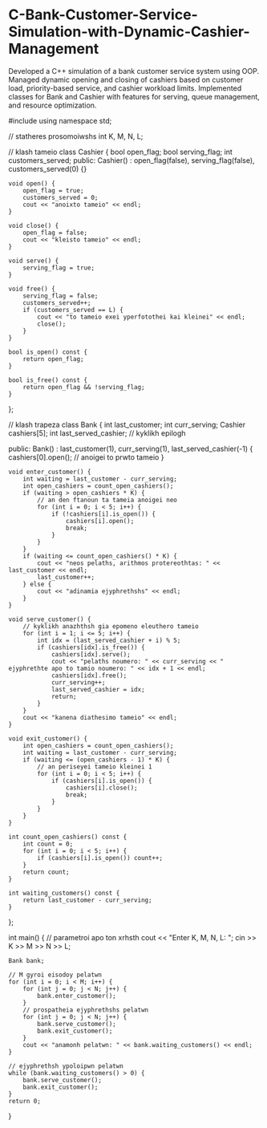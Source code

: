 # C-Bank-Customer-Service-Simulation-with-Dynamic-Cashier-Management
Developed a C++ simulation of a bank customer service system using OOP. Managed dynamic opening and closing of cashiers based on customer load, priority-based service, and cashier workload limits. Implemented classes for Bank and Cashier with features for serving, queue management, and resource optimization.

#include <iostream>
using namespace std;

// statheres prosomoiwshs
int K, M, N, L;

// klash tameio
class Cashier {
    bool open_flag;
    bool serving_flag;
    int customers_served;
public:
    Cashier() : open_flag(false), serving_flag(false), customers_served(0) {}

    void open() {
        open_flag = true;
        customers_served = 0;
        cout << "anoixto tameio" << endl;
    }

    void close() {
        open_flag = false;
        cout << "kleisto tameio" << endl;
    }

    void serve() {
        serving_flag = true;
    }

    void free() {
        serving_flag = false;
        customers_served++;
        if (customers_served == L) {
            cout << "to tameio exei yperfotothei kai kleinei" << endl;
            close();
        }
    }

    bool is_open() const {
        return open_flag;
    }

    bool is_free() const {
        return open_flag && !serving_flag;
    }
};

// klash trapeza
class Bank {
    int last_customer;
    int curr_serving;
    Cashier cashiers[5];
    int last_served_cashier; // kyklikh epilogh

public:
    Bank() : last_customer(1), curr_serving(1), last_served_cashier(-1) {
        cashiers[0].open(); // anoigei to prwto tameio
    }

    void enter_customer() {
        int waiting = last_customer - curr_serving;
        int open_cashiers = count_open_cashiers();
        if (waiting > open_cashiers * K) {
            // an den ftanoun ta tameia anoigei neo
            for (int i = 0; i < 5; i++) {
                if (!cashiers[i].is_open()) {
                    cashiers[i].open();
                    break;
                }
            }
        }
        if (waiting <= count_open_cashiers() * K) {
            cout << "neos pelaths, arithmos protereothtas: " << last_customer << endl;
            last_customer++;
        } else {
            cout << "adinamia ejyphrethshs" << endl;
        }
    }

    void serve_customer() {
        // kyklikh anazhthsh gia epomeno eleuthero tameio
        for (int i = 1; i <= 5; i++) {
            int idx = (last_served_cashier + i) % 5;
            if (cashiers[idx].is_free()) {
                cashiers[idx].serve();
                cout << "pelaths noumero: " << curr_serving << " ejyphrethte apo to tamio noumero: " << idx + 1 << endl;
                cashiers[idx].free();
                curr_serving++;
                last_served_cashier = idx;
                return;
            }
        }
        cout << "kanena diathesimo tameio" << endl;
    }

    void exit_customer() {
        int open_cashiers = count_open_cashiers();
        int waiting = last_customer - curr_serving;
        if (waiting <= (open_cashiers - 1) * K) {
            // an periseyei tameio kleinei 1
            for (int i = 0; i < 5; i++) {
                if (cashiers[i].is_open()) {
                    cashiers[i].close();
                    break;
                }
            }
        }
    }

    int count_open_cashiers() const {
        int count = 0;
        for (int i = 0; i < 5; i++) {
            if (cashiers[i].is_open()) count++;
        }
        return count;
    }

    int waiting_customers() const {
        return last_customer - curr_serving;
    }
};

int main() {
    // parametroi apo ton xrhsth
    cout << "Enter K, M, N, L: ";
    cin >> K >> M >> N >> L;

    Bank bank;

    // M gyroi eisodoy pelatwn
    for (int i = 0; i < M; i++) {
        for (int j = 0; j < N; j++) {
            bank.enter_customer();
        }
        // prospatheia ejyphrethshs pelatwn
        for (int j = 0; j < N; j++) {
            bank.serve_customer();
            bank.exit_customer();
        }
        cout << "anamonh pelatwn: " << bank.waiting_customers() << endl;
    }

    // ejyphrethsh ypoloipwn pelatwn
    while (bank.waiting_customers() > 0) {
        bank.serve_customer();
        bank.exit_customer();
    }
    return 0;
}
